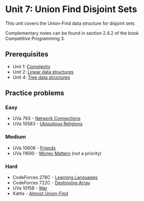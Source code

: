 # Unit 7: Union Find Disjoint Sets
This unit covers the Union-Find data structure for disjoint sets

Complementary notes can be found in section 2.4.2 of the book Competitive Programming 3.

## Prerequisites

- Unit 1: [Complexity](../01-complexity)
- Unit 2: [Linear data structures](../02-linear-struct)
- Unit 4: [Tree data structures](../04-trees)

## Practice problems

### Easy

- UVa 793 - [Network Connections](https://uva.onlinejudge.org/external/7/793.pdf)
- UVa 10583 - [Ubiquitous Religions](https://uva.onlinejudge.org/external/105/10583.pdf)

### Medium

- UVa 10608 - [Friends](https://uva.onlinejudge.org/external/106/10608.pdf)
- UVa 11690 - [Money Matters](https://uva.onlinejudge.org/external/116/11690.pdf) (not a priority)

### Hard

- CodeForces 278C - [Learning Languages](http://www.codeforces.com/contest/278/problem/C)
- CodeForces 722C - [Destroying Array](http://codeforces.com/problemset/problem/722/C)
- UVa 10158 - [War](https://uva.onlinejudge.org/external/101/10158.pdf)
- Kattis - [Almost Union-Find](https://open.kattis.com/problems/almostunionfind)
